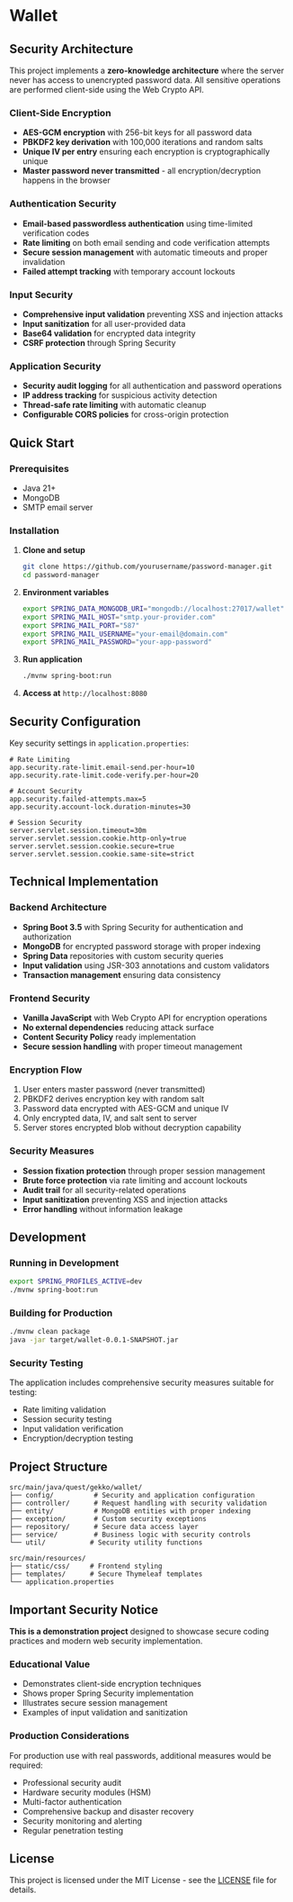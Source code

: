 # Wallet

## Security Architecture

This project implements a **zero-knowledge architecture** where the server never has access to unencrypted password data. All sensitive operations are performed client-side using the Web Crypto API.

### Client-Side Encryption
- **AES-GCM encryption** with 256-bit keys for all password data
- **PBKDF2 key derivation** with 100,000 iterations and random salts
- **Unique IV per entry** ensuring each encryption is cryptographically unique
- **Master password never transmitted** - all encryption/decryption happens in the browser

### Authentication Security
- **Email-based passwordless authentication** using time-limited verification codes
- **Rate limiting** on both email sending and code verification attempts
- **Secure session management** with automatic timeouts and proper invalidation
- **Failed attempt tracking** with temporary account lockouts

### Input Security
- **Comprehensive input validation** preventing XSS and injection attacks
- **Input sanitization** for all user-provided data
- **Base64 validation** for encrypted data integrity
- **CSRF protection** through Spring Security

### Application Security
- **Security audit logging** for all authentication and password operations
- **IP address tracking** for suspicious activity detection
- **Thread-safe rate limiting** with automatic cleanup
- **Configurable CORS policies** for cross-origin protection

## Quick Start

### Prerequisites

- Java 21+
- MongoDB
- SMTP email server

### Installation

1. **Clone and setup**
   ```bash
   git clone https://github.com/yourusername/password-manager.git
   cd password-manager
   ```

2. **Environment variables**
   ```bash
   export SPRING_DATA_MONGODB_URI="mongodb://localhost:27017/wallet"
   export SPRING_MAIL_HOST="smtp.your-provider.com"
   export SPRING_MAIL_PORT="587"
   export SPRING_MAIL_USERNAME="your-email@domain.com"
   export SPRING_MAIL_PASSWORD="your-app-password"
   ```

3. **Run application**
   ```bash
   ./mvnw spring-boot:run
   ```

4. **Access at** `http://localhost:8080`

## Security Configuration

Key security settings in `application.properties`:

```properties
# Rate Limiting
app.security.rate-limit.email-send.per-hour=10
app.security.rate-limit.code-verify.per-hour=20

# Account Security
app.security.failed-attempts.max=5
app.security.account-lock.duration-minutes=30

# Session Security
server.servlet.session.timeout=30m
server.servlet.session.cookie.http-only=true
server.servlet.session.cookie.secure=true
server.servlet.session.cookie.same-site=strict
```

## Technical Implementation

### Backend Architecture
- **Spring Boot 3.5** with Spring Security for authentication and authorization
- **MongoDB** for encrypted password storage with proper indexing
- **Spring Data** repositories with custom security queries
- **Input validation** using JSR-303 annotations and custom validators
- **Transaction management** ensuring data consistency

### Frontend Security
- **Vanilla JavaScript** with Web Crypto API for encryption operations
- **No external dependencies** reducing attack surface
- **Content Security Policy** ready implementation
- **Secure session handling** with proper timeout management

### Encryption Flow
1. User enters master password (never transmitted)
2. PBKDF2 derives encryption key with random salt
3. Password data encrypted with AES-GCM and unique IV
4. Only encrypted data, IV, and salt sent to server
5. Server stores encrypted blob without decryption capability

### Security Measures
- **Session fixation protection** through proper session management
- **Brute force protection** via rate limiting and account lockouts
- **Audit trail** for all security-related operations
- **Input sanitization** preventing XSS and injection attacks
- **Error handling** without information leakage

## Development

### Running in Development
```bash
export SPRING_PROFILES_ACTIVE=dev
./mvnw spring-boot:run
```

### Building for Production
```bash
./mvnw clean package
java -jar target/wallet-0.0.1-SNAPSHOT.jar
```

### Security Testing
The application includes comprehensive security measures suitable for testing:
- Rate limiting validation
- Session security testing
- Input validation verification
- Encryption/decryption testing

## Project Structure

```
src/main/java/quest/gekko/wallet/
├── config/          # Security and application configuration
├── controller/      # Request handling with security validation
├── entity/          # MongoDB entities with proper indexing
├── exception/       # Custom security exceptions
├── repository/      # Secure data access layer
├── service/         # Business logic with security controls
└── util/           # Security utility functions

src/main/resources/
├── static/css/     # Frontend styling
├── templates/      # Secure Thymeleaf templates
└── application.properties
```

## Important Security Notice

**This is a demonstration project** designed to showcase secure coding practices and modern web security implementation.

### Educational Value
- Demonstrates client-side encryption techniques
- Shows proper Spring Security implementation
- Illustrates secure session management
- Examples of input validation and sanitization

### Production Considerations
For production use with real passwords, additional measures would be required:
- Professional security audit
- Hardware security modules (HSM)
- Multi-factor authentication
- Comprehensive backup and disaster recovery
- Security monitoring and alerting
- Regular penetration testing

## License

This project is licensed under the MIT License - see the [LICENSE](LICENSE) file for details.